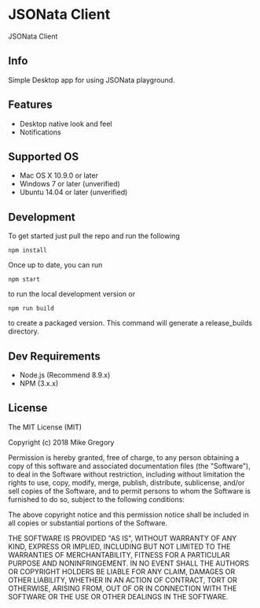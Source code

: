 # JSONata Client
JSONata Client

## Info

Simple Desktop app for using JSONata playground.

## Features
* Desktop native look and feel
* Notifications

## Supported OS
* Mac OS X 10.9.0 or later
* Windows 7 or later (unverified)
* Ubuntu 14.04 or later (unverified)
## Development
To get started just pull the repo and run the following

`npm install`

Once up to date, you can run

`npm start`

to run the local development version or

`npm run build`

to create a packaged version. This command will generate a release_builds directory.
## Dev Requirements
* Node.js (Recommend 8.9.x)
* NPM (3.x.x)
## License
The MIT License (MIT)

Copyright (c) 2018 Mike Gregory

Permission is hereby granted, free of charge, to any person obtaining a copy of this software and associated documentation files (the "Software"), to deal in the Software without restriction, including without limitation the rights to use, copy, modify, merge, publish, distribute, sublicense, and/or sell copies of the Software, and to permit persons to whom the Software is furnished to do so, subject to the following conditions:

The above copyright notice and this permission notice shall be included in all copies or substantial portions of the Software.

THE SOFTWARE IS PROVIDED "AS IS", WITHOUT WARRANTY OF ANY KIND, EXPRESS OR IMPLIED, INCLUDING BUT NOT LIMITED TO THE WARRANTIES OF MERCHANTABILITY, FITNESS FOR A PARTICULAR PURPOSE AND NONINFRINGEMENT. IN NO EVENT SHALL THE AUTHORS OR COPYRIGHT HOLDERS BE LIABLE FOR ANY CLAIM, DAMAGES OR OTHER LIABILITY, WHETHER IN AN ACTION OF CONTRACT, TORT OR OTHERWISE, ARISING FROM, OUT OF OR IN CONNECTION WITH THE SOFTWARE OR THE USE OR OTHER DEALINGS IN THE SOFTWARE.
